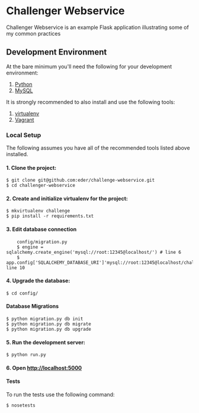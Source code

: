 # Challenger Webservice

Challenger Webservice is an example Flask application illustrating some of my common practices

## Development Environment

At the bare minimum you'll need the following for your development environment:

1. [Python](http://www.python.org/)
2. [MySQL](http://www.mysql.com/)


It is strongly recommended to also install and use the following tools:

1. [virtualenv](https://python-guide.readthedocs.org/en/latest/dev/virtualenvs/#virtualenv)
2. [Vagrant](http://vagrantup.com)

### Local Setup

The following assumes you have all of the recommended tools listed above installed.

#### 1. Clone the project:

    $ git clone git@github.com:eder/challenge-webservice.git
    $ cd challenger-webservice

#### 2. Create and initialize virtualenv for the project:

    $ mkvirtualenv challenge
    $ pip install -r requirements.txt

#### 3. Edit database connection
		config/migration.py
		$ engine = sqlalchemy.create_engine('mysql://root:12345@localhost/') # line 6
	 	$ app.config['SQLALCHEMY_DATABASE_URI']'mysql://root:12345@localhost/challengeWebservice_development line 10

#### 4. Upgrade the database:

    $ cd config/

#### Database Migrations
	$ python migration.py db init
	$ python migration.py db migrate
	$ python migration.py db upgrade
	

#### 5. Run the development server:

    $ python run.py

#### 6. Open [http://localhost:5000](http://localhost:5000)

#### Tests

To run the tests use the following command:

    $ nosetests